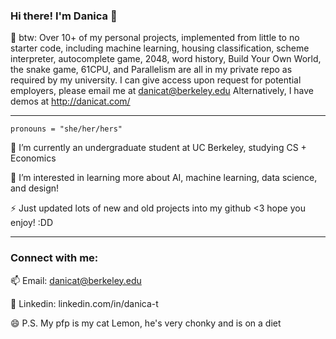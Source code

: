 ### Hi there! I'm Danica 👋

💬 btw: Over 10+ of my personal projects, implemented from little to no starter code, including machine learning, housing classification, scheme interpreter, autocomplete game, 2048, word history, Build Your Own World, the snake game, 61CPU, and Parallelism are all in my private repo as required by my university. I can give access upon request for potential employers, please email me at danicat@berkeley.edu Alternatively, I have demos at http://danicat.com/

-----

``` pronouns = "she/her/hers" ```

🔭 I’m currently an undergraduate student at UC Berkeley, studying CS + Economics

🌱 I’m interested in learning more about AI, machine learning, data science, and design! 

⚡ Just updated lots of new and old projects into my github <3 hope you enjoy! :DD

-----

### Connect with me:
📫 Email: danicat@berkeley.edu 

💬 Linkedin: linkedin.com/in/danica-t

😄 P.S. My pfp is my cat Lemon, he's very chonky and is on a diet


<!--
**danicatyx/danicatyx** is a ✨ _special_ ✨ repository because its `README.md` (this file) appears on your GitHub profile.

Here are some ideas to get you started:

- 🔭 I’m currently working on ...
- 🌱 I’m currently learning ...
- 👯 I’m looking to collaborate on ...
- 🤔 I’m looking for help with ...
- 💬 Ask me about ...
- 📫 How to reach me: ...
- 😄 Pronouns: ...
- ⚡ Fun fact: ...
-->
